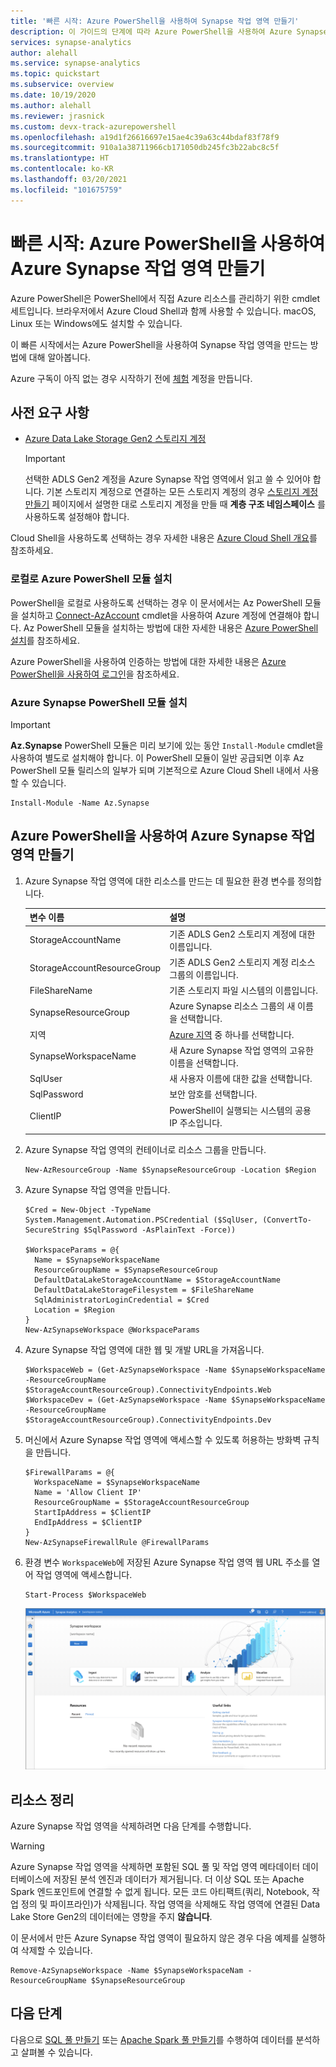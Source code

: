 ```yaml
---
title: '빠른 시작: Azure PowerShell을 사용하여 Synapse 작업 영역 만들기'
description: 이 가이드의 단계에 따라 Azure PowerShell을 사용하여 Azure Synapse 작업 영역을 만듭니다.
services: synapse-analytics
author: alehall
ms.service: synapse-analytics
ms.topic: quickstart
ms.subservice: overview
ms.date: 10/19/2020
ms.author: alehall
ms.reviewer: jrasnick
ms.custom: devx-track-azurepowershell
ms.openlocfilehash: a19d1f26616697e15ae4c39a63c44bdaf83f78f9
ms.sourcegitcommit: 910a1a38711966cb171050db245fc3b22abc8c5f
ms.translationtype: HT
ms.contentlocale: ko-KR
ms.lasthandoff: 03/20/2021
ms.locfileid: "101675759"
---
```

# <a name="quickstart-create-an-azure-synapse-workspace-with-azure-powershell"></a>빠른 시작: Azure PowerShell을 사용하여 Azure Synapse 작업 영역 만들기

Azure PowerShell은 PowerShell에서 직접 Azure 리소스를 관리하기 위한 cmdlet 세트입니다. 브라우저에서 Azure Cloud Shell과 함께 사용할 수 있습니다. macOS, Linux 또는 Windows에도 설치할 수 있습니다.

이 빠른 시작에서는 Azure PowerShell을 사용하여 Synapse 작업 영역을 만드는 방법에 대해 알아봅니다.

Azure 구독이 아직 없는 경우 시작하기 전에 [체험](https://azure.microsoft.com/free/) 계정을 만듭니다.

## <a name="prerequisites"></a>사전 요구 사항

- [Azure Data Lake Storage Gen2 스토리지 계정](../storage/common/storage-account-create.md)

    > [!IMPORTANT]
    > 선택한 ADLS Gen2 계정을 Azure Synapse 작업 영역에서 읽고 쓸 수 있어야 합니다. 기본 스토리지 계정으로 연결하는 모든 스토리지 계정의 경우 [스토리지 계정 만들기](../storage/common/storage-account-create.md?tabs=azure-powershell#create-a-storage-account) 페이지에서 설명한 대로 스토리지 계정을 만들 때 **계층 구조 네임스페이스** 를 사용하도록 설정해야 합니다.

Cloud Shell을 사용하도록 선택하는 경우 자세한 내용은 [Azure Cloud Shell 개요](../cloud-shell/overview.md)를 참조하세요.

### <a name="install-the-azure-powershell-module-locally"></a>로컬로 Azure PowerShell 모듈 설치

PowerShell을 로컬로 사용하도록 선택하는 경우 이 문서에서는 Az PowerShell 모듈을 설치하고 [Connect-AzAccount](/powershell/module/az.accounts/connect-azaccount) cmdlet을 사용하여 Azure 계정에 연결해야 합니다. Az PowerShell 모듈을 설치하는 방법에 대한 자세한 내용은 [Azure PowerShell 설치](/powershell/azure/install-az-ps)를 참조하세요.

Azure PowerShell을 사용하여 인증하는 방법에 대한 자세한 내용은 [Azure PowerShell을 사용하여 로그인](/powershell/azure/authenticate-azureps)을 참조하세요.

### <a name="install-the-azure-synapse-powershell-module"></a>Azure Synapse PowerShell 모듈 설치

> [!IMPORTANT]
> **Az.Synapse** PowerShell 모듈은 미리 보기에 있는 동안 `Install-Module` cmdlet을 사용하여 별도로 설치해야 합니다. 이 PowerShell 모듈이 일반 공급되면 이후 Az PowerShell 모듈 릴리스의 일부가 되며 기본적으로 Azure Cloud Shell 내에서 사용할 수 있습니다.

```azurepowershell-interactive
Install-Module -Name Az.Synapse
```

## <a name="create-an-azure-synapse-workspace-using-azure-powershell"></a>Azure PowerShell을 사용하여 Azure Synapse 작업 영역 만들기

1. Azure Synapse 작업 영역에 대한 리소스를 만드는 데 필요한 환경 변수를 정의합니다.

   |        변수 이름        |                                                 설명                                                 |
   | --------------------------- | ----------------------------------------------------------------------------------------------------------- |
   | StorageAccountName          | 기존 ADLS Gen2 스토리지 계정에 대한 이름입니다.                                                           |
   | StorageAccountResourceGroup | 기존 ADLS Gen2 스토리지 계정 리소스 그룹의 이름입니다.                                             |
   | FileShareName               | 기존 스토리지 파일 시스템의 이름입니다.                                                                  |
   | SynapseResourceGroup        | Azure Synapse 리소스 그룹의 새 이름을 선택합니다.                                                    |
   | 지역                      | [Azure 지역](https://azure.microsoft.com/global-infrastructure/geographies/#overview) 중 하나를 선택합니다. |
   | SynapseWorkspaceName        | 새 Azure Synapse 작업 영역의 고유한 이름을 선택합니다.                                                  |
   | SqlUser                     | 새 사용자 이름에 대한 값을 선택합니다.                                                                          |
   | SqlPassword                 | 보안 암호를 선택합니다.                                                                                   |
   | ClientIP                    | PowerShell이 실행되는 시스템의 공용 IP 주소입니다.                                             |
   |                             |                                                                                                             |

1. Azure Synapse 작업 영역의 컨테이너로 리소스 그룹을 만듭니다.

   ```azurepowershell-interactive
   New-AzResourceGroup -Name $SynapseResourceGroup -Location $Region
   ```

1. Azure Synapse 작업 영역을 만듭니다.

   ```azurepowershell-interactive
   $Cred = New-Object -TypeName System.Management.Automation.PSCredential ($SqlUser, (ConvertTo-SecureString $SqlPassword -AsPlainText -Force))

   $WorkspaceParams = @{
     Name = $SynapseWorkspaceName
     ResourceGroupName = $SynapseResourceGroup
     DefaultDataLakeStorageAccountName = $StorageAccountName
     DefaultDataLakeStorageFilesystem = $FileShareName
     SqlAdministratorLoginCredential = $Cred
     Location = $Region
   }
   New-AzSynapseWorkspace @WorkspaceParams
   ```

1. Azure Synapse 작업 영역에 대한 웹 및 개발 URL을 가져옵니다.

   ```azurepowershell-interactive
   $WorkspaceWeb = (Get-AzSynapseWorkspace -Name $SynapseWorkspaceName -ResourceGroupName $StorageAccountResourceGroup).ConnectivityEndpoints.Web
   $WorkspaceDev = (Get-AzSynapseWorkspace -Name $SynapseWorkspaceName -ResourceGroupName $StorageAccountResourceGroup).ConnectivityEndpoints.Dev
   ```

1. 머신에서 Azure Synapse 작업 영역에 액세스할 수 있도록 허용하는 방화벽 규칙을 만듭니다.

   ```azurepowershell-interactive
   $FirewallParams = @{
     WorkspaceName = $SynapseWorkspaceName
     Name = 'Allow Client IP'
     ResourceGroupName = $StorageAccountResourceGroup
     StartIpAddress = $ClientIP
     EndIpAddress = $ClientIP
   }
   New-AzSynapseFirewallRule @FirewallParams
   ```

1. 환경 변수 `WorkspaceWeb`에 저장된 Azure Synapse 작업 영역 웹 URL 주소를 열어 작업 영역에 액세스합니다.

   ```azurepowershell-interactive
   Start-Process $WorkspaceWeb
   ```

   ![Azure Synapse 작업 영역 웹](media/quickstart-create-synapse-workspace-powershell/create-workspace-powershell-1.png)

## <a name="clean-up-resources"></a>리소스 정리

Azure Synapse 작업 영역을 삭제하려면 다음 단계를 수행합니다.

> [!WARNING]
> Azure Synapse 작업 영역을 삭제하면 포함된 SQL 풀 및 작업 영역 메타데이터 데이터베이스에 저장된 분석 엔진과 데이터가 제거됩니다. 더 이상 SQL 또는 Apache Spark 엔드포인트에 연결할 수 없게 됩니다. 모든 코드 아티팩트(쿼리, Notebook, 작업 정의 및 파이프라인)가 삭제됩니다. 작업 영역을 삭제해도 작업 영역에 연결된 Data Lake Store Gen2의 데이터에는 영향을 주지 **않습니다**.

이 문서에서 만든 Azure Synapse 작업 영역이 필요하지 않은 경우 다음 예제를 실행하여 삭제할 수 있습니다.

```azurepowershell-interactive
Remove-AzSynapseWorkspace -Name $SynapseWorkspaceNam -ResourceGroupName $SynapseResourceGroup
```

## <a name="next-steps"></a>다음 단계

다음으로 [SQL 풀 만들기](quickstart-create-sql-pool-studio.md) 또는 [Apache Spark 풀 만들기](quickstart-create-apache-spark-pool-studio.md)를 수행하여 데이터를 분석하고 살펴볼 수 있습니다.